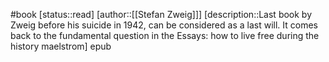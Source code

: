 #book 
[status::read]
[author::[[Stefan Zweig]]]
[description::Last book by Zweig before his suicide in 1942, can be considered as a last will. It comes back to the fundamental question in the Essays: how to live free during the history maelstrom]
epub